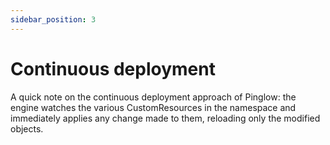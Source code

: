 ```yaml
---
sidebar_position: 3
---
```


# Continuous deployment


A quick note on the continuous deployment approach of Pinglow: the engine watches the various CustomResources in the namespace and immediately applies any change made to them, reloading only the modified objects. 